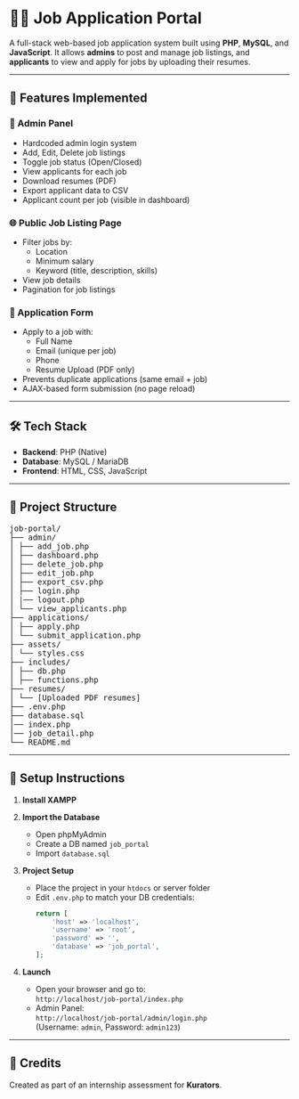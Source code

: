 # 🧑‍💼 Job Application Portal

A full-stack web-based job application system built using **PHP**, **MySQL**, and **JavaScript**. It allows **admins** to post and manage job listings, and **applicants** to view and apply for jobs by uploading their resumes.

---

## 🚀 Features Implemented

### 👤 Admin Panel
- Hardcoded admin login system
- Add, Edit, Delete job listings
- Toggle job status (Open/Closed)
- View applicants for each job
- Download resumes (PDF)
- Export applicant data to CSV
- Applicant count per job (visible in dashboard)

### 🌐 Public Job Listing Page
- Filter jobs by:
  - Location
  - Minimum salary
  - Keyword (title, description, skills)
- View job details
- Pagination for job listings

### 📝 Application Form
- Apply to a job with:
  - Full Name
  - Email (unique per job)
  - Phone
  - Resume Upload (PDF only)
- Prevents duplicate applications (same email + job)
- AJAX-based form submission (no page reload)

---

## 🛠 Tech Stack

- **Backend**: PHP (Native)
- **Database**: MySQL / MariaDB
- **Frontend**: HTML, CSS, JavaScript
---

## 📁 Project Structure
<pre>
job-portal/
├── admin/
│ ├── add_job.php
│ ├── dashboard.php
│ ├── delete_job.php
│ ├── edit_job.php
│ ├── export_csv.php
│ ├── login.php
│ |── logout.php
│ └── view_applicants.php
├── applications/
│ ├── apply.php
│ └── submit_application.php
├── assets/
│ └── styles.css
├── includes/
│ ├── db.php
│ ├── functions.php
├── resumes/
│ └── [Uploaded PDF resumes]
├── .env.php
├── database.sql
│── index.php
│── job_detail.php
└── README.md
</pre>

---

## 🧪 Setup Instructions

1. **Install XAMPP**
2. **Import the Database**
   - Open phpMyAdmin
   - Create a DB named `job_portal`
   - Import `database.sql`

3. **Project Setup**
   - Place the project in your `htdocs` or server folder
   - Edit `.env.php` to match your DB credentials:
     ```php
     return [
         'host' => 'localhost',
         'username' => 'root',
         'password' => '',
         'database' => 'job_portal',
     ];
     ```

4. **Launch**
   - Open your browser and go to:  
     `http://localhost/job-portal/index.php`
   - Admin Panel:  
     `http://localhost/job-portal/admin/login.php`  
     (Username: `admin`, Password: `admin123`)

---

## 👏 Credits

Created as part of an internship assessment for **Kurators**.
